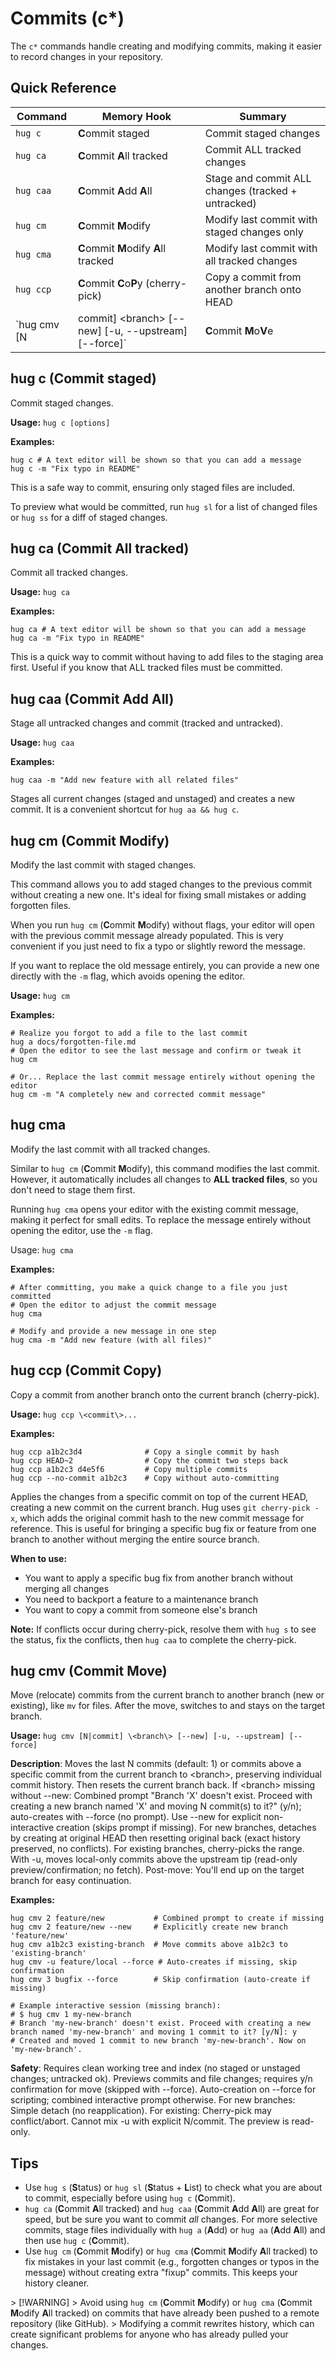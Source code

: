 # Commits (c*)

The `c*` commands handle creating and modifying commits, making it easier to record changes in your repository.

## Quick Reference

| Command   | Memory Hook                           | Summary                                            |
|-----------|---------------------------------------|----------------------------------------------------|
| `hug c`   | **C**ommit staged                     | Commit staged changes                              |
| `hug ca`  | **C**ommit **A**ll tracked            | Commit ALL tracked changes                         |
| `hug caa` | **C**ommit **A**dd **A**ll            | Stage and commit ALL changes (tracked + untracked) |
| `hug cm`  | **C**ommit **M**odify                 | Modify last commit with staged changes only        |
| `hug cma` | **C**ommit **M**odify **A**ll tracked | Modify last commit with all tracked changes        |
| `hug ccp` | **C**ommit **C**o**P**y (cherry-pick) | Copy a commit from another branch onto HEAD        |
| `hug cmv [N|commit] \<branch\> [--new] [-u, --upstream] [--force]` | **C**ommit **M**o**V**e | Move commits to another branch (like mv for files) |

## hug c (Commit staged)

Commit staged changes.

**Usage:** `hug c [options]`

**Examples:**
```shell
hug c # A text editor will be shown so that you can add a message
hug c -m "Fix typo in README"
```

This is a safe way to commit, ensuring only staged files are included.

To preview what would be committed, run `hug sl` for a list of changed files or `hug ss` for a diff of staged changes.

## hug ca (Commit All tracked)

Commit all tracked changes.

**Usage:** `hug ca`

**Examples:**
```shell
hug ca # A text editor will be shown so that you can add a message
hug ca -m "Fix typo in README"
```

This is a quick way to commit without having to add files to the staging area first.
Useful if you know that ALL tracked files must be committed.

## hug caa (Commit Add All)

Stage all untracked changes and commit (tracked and untracked).

**Usage:** `hug caa`

**Examples:**
```shell
hug caa -m "Add new feature with all related files"
```

Stages all current changes (staged and unstaged) and creates a new commit.
It is a convenient shortcut for `hug aa && hug c`.

## hug cm (Commit Modify)

Modify the last commit with staged changes.

This command allows you to add staged changes to the previous commit without creating a new one. It's ideal for fixing small mistakes or adding forgotten files.

When you run `hug cm` (**C**ommit **M**odify) without flags, your editor will open with the previous commit message already populated. This is very convenient if you just need to fix a typo or slightly reword the message.

If you want to replace the old message entirely, you can provide a new one directly with the `-m` flag, which avoids opening the editor.

**Usage:** `hug cm`

**Examples:**
```shell
# Realize you forgot to add a file to the last commit
hug a docs/forgotten-file.md
# Open the editor to see the last message and confirm or tweak it
hug cm

# Or... Replace the last commit message entirely without opening the editor
hug cm -m "A completely new and corrected commit message"
```

## hug cma

Modify the last commit with all tracked changes.

Similar to `hug cm` (**C**ommit **M**odify), this command modifies the last commit.
However, it automatically includes all changes to **ALL tracked files**, so you don't need to stage them first.

Running `hug cma` opens your editor with the existing commit message, making it perfect for small edits. To replace the message entirely without opening the editor, use the `-m` flag.

Usage: `hug cma`

**Examples:**
```shell
# After committing, you make a quick change to a file you just committed
# Open the editor to adjust the commit message
hug cma

# Modify and provide a new message in one step
hug cma -m "Add new feature (with all files)"
```

## hug ccp (Commit Copy)

Copy a commit from another branch onto the current branch (cherry-pick).

**Usage:** `hug ccp \<commit\>...`

**Examples:**
```shell
hug ccp a1b2c3d4              # Copy a single commit by hash
hug ccp HEAD~2                # Copy the commit two steps back
hug ccp a1b2c3 d4e5f6         # Copy multiple commits
hug ccp --no-commit a1b2c3    # Copy without auto-committing
```

Applies the changes from a specific commit on top of the current HEAD, creating a new commit on the current branch. Hug uses `git cherry-pick -x`, which adds the original commit hash to the new commit message for reference. This is useful for bringing a specific bug fix or feature from one branch to another without merging the entire source branch.

**When to use:**
- You want to apply a specific bug fix from another branch without merging all changes
- You need to backport a feature to a maintenance branch
- You want to copy a commit from someone else's branch

**Note:** If conflicts occur during cherry-pick, resolve them with `hug s` to see the status, fix the conflicts, then `hug caa` to complete the cherry-pick.

## hug cmv (Commit Move)

Move (relocate) commits from the current branch to another branch (new or existing), like `mv` for files. After the move, switches to and stays on the target branch.

**Usage:** `hug cmv [N|commit] \<branch\> [--new] [-u, --upstream] [--force]`

**Description**: Moves the last N commits (default: 1) or commits above a specific commit from the current branch to \<branch\>, preserving individual commit history. Then resets the current branch back. If \<branch\> missing without --new: Combined prompt "Branch 'X' doesn't exist. Proceed with creating a new branch named 'X' and moving N commit(s) to it?" (y/n); auto-creates with --force (no prompt). Use --new for explicit non-interactive creation (skips prompt if missing). For new branches, detaches by creating at original HEAD then resetting original back (exact history preserved, no conflicts). For existing branches, cherry-picks the range. With -u, moves local-only commits above the upstream tip (read-only preview/confirmation; no fetch). Post-move: You'll end up on the target branch for easy continuation.

**Examples:**
```shell
hug cmv 2 feature/new           # Combined prompt to create if missing
hug cmv 2 feature/new --new     # Explicitly create new branch 'feature/new'
hug cmv a1b2c3 existing-branch  # Move commits above a1b2c3 to 'existing-branch'
hug cmv -u feature/local --force # Auto-creates if missing, skip confirmation
hug cmv 3 bugfix --force        # Skip confirmation (auto-create if missing)

# Example interactive session (missing branch):
# $ hug cmv 1 my-new-branch
# Branch 'my-new-branch' doesn't exist. Proceed with creating a new branch named 'my-new-branch' and moving 1 commit to it? [y/N]: y
# Created and moved 1 commit to new branch 'my-new-branch'. Now on 'my-new-branch'.
```

**Safety**: Requires clean working tree and index (no staged or unstaged changes; untracked ok). Previews commits and file changes; requires y/n confirmation for move (skipped with --force). Auto-creation on --force for scripting; combined interactive prompt otherwise. For new branches: Simple detach (no reapplication). For existing: Cherry-pick may conflict/abort. Cannot mix -u with explicit N/commit. The preview is read-only.

## Tips
- Use `hug s` (**S**tatus) or `hug sl` (**S**tatus + **L**ist) to check what you are about to commit, especially before using `hug c` (**C**ommit).
- `hug ca` (**C**ommit **A**ll tracked) and `hug caa` (**C**ommit **A**dd **A**ll) are great for speed, but be sure you want to commit *all* changes. For more selective commits, stage files individually with `hug a` (**A**dd) or `hug aa` (**A**dd **A**ll) and then use `hug c` (**C**ommit).
- Use `hug cm` (**C**ommit **M**odify) or `hug cma` (**C**ommit **M**odify **A**ll tracked) to fix mistakes in your last commit (e.g., forgotten changes or typos in the message) without creating extra "fixup" commits. This keeps your history cleaner.

\> [!WARNING]
\> Avoid using `hug cm` (**C**ommit **M**odify) or `hug cma` (**C**ommit **M**odify **A**ll tracked) on commits that have already been pushed to a remote repository (like GitHub).
\> Modifying a commit rewrites history, which can create significant problems for anyone who has already pulled your changes.
